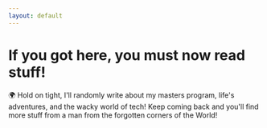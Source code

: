```yaml
---
layout: default
---
```


# If you got here, you must now read stuff!

🌍 Hold on tight, I'll randomly write about my masters program, life's adventures, and the wacky world of tech! Keep coming back and you'll find more stuff from a man from the forgotten corners of the World!


